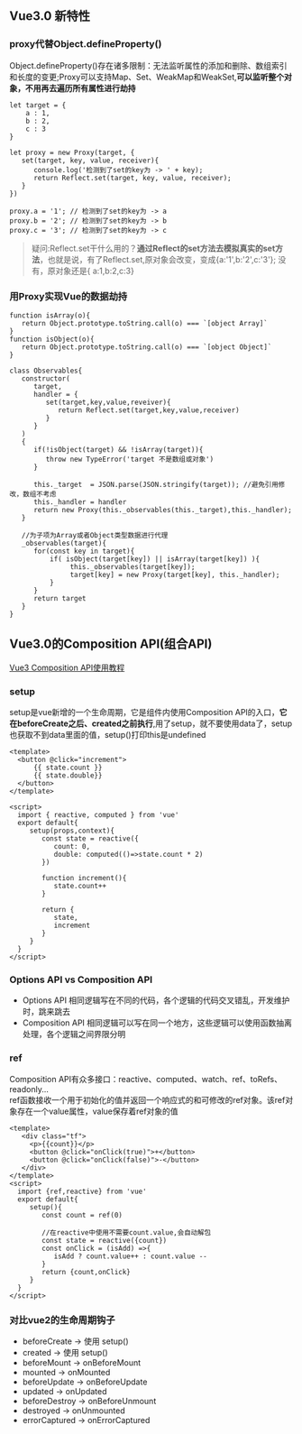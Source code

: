 ## Vue3.0 新特性
### proxy代替Object.defineProperty()
Object.defineProperty()存在诸多限制：无法监听属性的添加和删除、数组索引和长度的变更;Proxy可以支持Map、Set、WeakMap和WeakSet,**可以监听整个对象，不用再去遍历所有属性进行劫持**
````
let target = {
    a : 1,
    b : 2,
    c : 3
}

let proxy = new Proxy(target, {
   set(target, key, value, receiver){
      console.log('检测到了set的key为 -> ' + key);
      return Reflect.set(target, key, value, receiver);
   }
})

proxy.a = '1'; // 检测到了set的key为 -> a
proxy.b = '2'; // 检测到了set的key为 -> b
proxy.c = '3'; // 检测到了set的key为 -> c
````
>疑问:Reflect.set干什么用的？**通过Reflect的set方法去模拟真实的set方法**，也就是说，有了Reflect.set,原对象会改变，变成{a:'1',b:'2',c:'3'}; 没有，原对象还是{ a:1,b:2,c:3}
### 用Proxy实现Vue的数据劫持
````
function isArray(o){
   return Object.prototype.toString.call(o) === `[object Array]`
}
function isObject(o){
   return Object.prototype.toString.call(o) === `[object Object]`
}

class Observables{
   constructor(
      target,
      handler = {
         set(target,key,value,reveiver){
            return Reflect.set(target,key,value,receiver)
         }
      }
   )
   {
      if(!isObject(target) && !isArray(target)){
         throw new TypeError('target 不是数组或对象')
      }

      this._target  = JSON.parse(JSON.stringify(target)); //避免引用修改，数组不考虑
      this._handler = handler
      return new Proxy(this._observables(this._target),this._handler); 
   }

   //为子项为Array或者Object类型数据进行代理
   _observables(target){
      for(const key in target){
          if( isObject(target[key]) || isArray(target[key]) ){
               this._observables(target[key]);
               target[key] = new Proxy(target[key], this._handler);
          }
      }
      return target
   }
}
````
## Vue3.0的Composition API(组合API)
[Vue3 Composition API使用教程](https://juejin.im/post/6844904066103902215)
### setup
setup是vue新增的一个生命周期，它是组件内使用Composition API的入口，**它在beforeCreate之后、created之前执行**,用了setup，就不要使用data了，setup也获取不到data里面的值，setup()打印this是undefined
````
<template>
  <button @click="increment">
      {{ state.count }}
      {{ state.double}}
  </button>
</template>

<script>
  import { reactive, computed } from 'vue'
  export default{
     setup(props,context){
        const state = reactive({
           count: 0,
           double: computed(()=>state.count * 2)
        })

        function increment(){
           state.count++
        }

        return {
           state,
           increment
        }
     }
  }
</script>
````
### Options API vs Composition API
* Options API 相同逻辑写在不同的代码，各个逻辑的代码交叉错乱，开发维护时，跳来跳去
* Composition API 相同逻辑可以写在同一个地方，这些逻辑可以使用函数抽离处理，各个逻辑之间界限分明
### ref
Composition API有众多接口：reactive、computed、watch、ref、toRefs、readonly...  
ref函数接收一个用于初始化的值并返回一个响应式的和可修改的ref对象。该ref对象存在一个value属性，value保存着ref对象的值  
````
<template>
   <div class="tf">
     <p>{{count}}</p>
     <button @click="onClick(true)">+</button>
     <button @click="onClick(false)">-</button>
   </div>
</template>
<script>
  import {ref,reactive} from 'vue'
  export default{
     setup(){
        const count = ref(0)

        //在reactive中使用不需要count.value,会自动解包
        const state = reactive({count})
        const onClick = (isAdd) =>{
           isAdd ? count.value++ : count.value -- 
        }
        return {count,onClick}
     }
  }
</script>
````
### 对比vue2的生命周期钩子
* beforeCreate -> 使用 setup()
* created -> 使用 setup()
* beforeMount -> onBeforeMount
* mounted -> onMounted
* beforeUpdate -> onBeforeUpdate
* updated -> onUpdated
* beforeDestroy -> onBeforeUnmount
* destroyed -> onUnmounted
* errorCaptured -> onErrorCaptured
